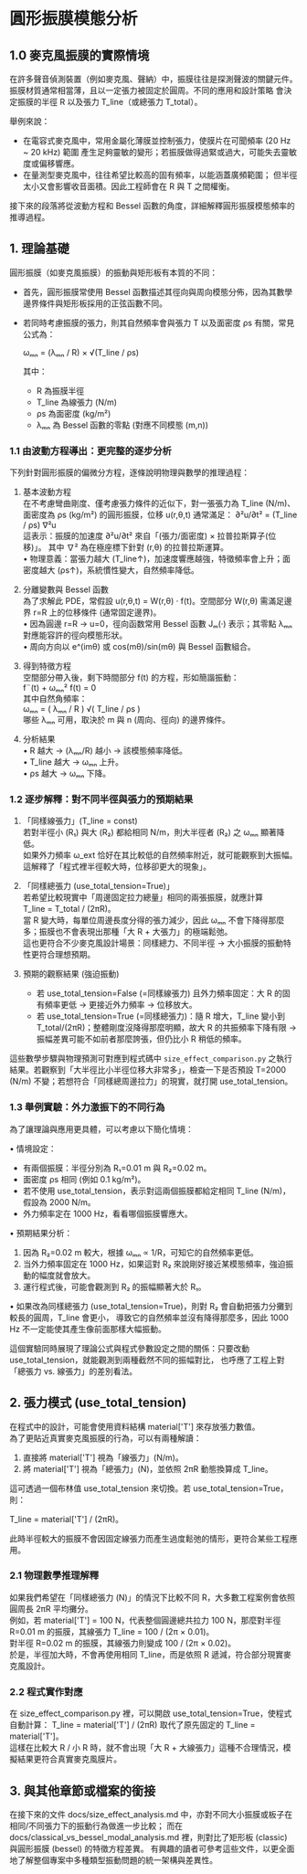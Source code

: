 # 圓形振膜模態分析

## 1.0 麥克風振膜的實際情境
在許多聲音偵測裝置（例如麥克風、聲納）中，振膜往往是探測聲波的關鍵元件。
振膜材質通常相當薄，且以一定張力被固定於圓周。不同的應用和設計策略
會決定振膜的半徑 R 以及張力 T_line（或總張力 T_total）。

舉例來說：
- 在電容式麥克風中，常用金屬化薄膜並控制張力，使膜片在可聞頻率 (20 Hz ~ 20 kHz) 範圍
  產生足夠靈敏的變形；若振膜做得過緊或過大，可能失去靈敏度或偏移響應。
- 在量測型麥克風中，往往希望比較高的固有頻率，以能涵蓋廣頻範圍；
  但半徑太小又會影響收音面積。因此工程師會在 R 與 T 之間權衡。

接下來的段落將從波動方程和 Bessel 函數的角度，詳細解釋圓形振膜模態頻率的推導過程。

## 1. 理論基礎

圓形振膜（如麥克風振膜）的振動與矩形板有本質的不同： 

- 首先，圓形振膜常使用 Bessel 函數描述其徑向與周向模態分佈，因為其數學邊界條件與矩形板採用的正弦函數不同。
- 若同時考慮振膜的張力，則其自然頻率會與張力 T 以及面密度 ρs 有關，常見公式為：
   
   ωₘₙ = (λₘₙ / R) × √(T_line / ρs)
   
   其中：
   - R 為振膜半徑
   - T_line 為線張力 (N/m)
   - ρs 為面密度 (kg/m²)
   - λₘₙ 為 Bessel 函數的零點 (對應不同模態 (m,n))

### 1.1 由波動方程導出：更完整的逐步分析

下列針對圓形振膜的偏微分方程，逐條說明物理與數學的推理過程：

1) 基本波動方程  
   在不考慮彎曲剛度、僅考慮張力條件的近似下，對一張張力為 T_line (N/m)、面密度為 ρs (kg/m²) 的圓形振膜，位移 u(r,θ,t) 通常滿足：
     ∂²u/∂t² = (T_line / ρs) ∇²u  
   這表示：振膜的加速度 ∂²u/∂t² 來自「(張力/面密度) × 拉普拉斯算子(位移)」。
   其中 ∇² 為在極座標下針對 (r,θ) 的拉普拉斯運算。  
   • 物理意義：當張力越大 (T_line↑)，加速度響應越強，特徵頻率會上升；面密度越大 (ρs↑)，系統慣性變大，自然頻率降低。

2) 分離變數與 Bessel 函數  
   為了求解此 PDE，常假設 u(r,θ,t) = W(r,θ) · f(t)。空間部分 W(r,θ) 需滿足邊界 r=R 上的位移條件 (通常固定邊界)。  
   • 因為圓邊 r=R → u=0，徑向函数常用 Bessel 函數 Jₘ(·) 表示；其零點 λₘₙ 對應能容許的徑向模態形狀。  
   • 周向方向以 e^(imθ) 或 cos(mθ)/sin(mθ) 與 Bessel 函數組合。  

3) 得到特徵方程  
   空間部分帶入後，剩下時間部分 f(t) 的方程，形如簡諧振動：  
     f¨(t) + ωₘₙ² f(t) = 0  
   其中自然角頻率：  
     ωₘₙ = ( λₘₙ / R ) √( T_line / ρs )  
   哪些 λₘₙ 可用，取決於 m 與 n (周向、徑向) 的邊界條件。  

4) 分析結果  
   • R 越大 → (λₘₙ/R) 越小 → 該模態頻率降低。  
   • T_line 越大 → ωₘₙ 上升。  
   • ρs 越大 → ωₘₙ 下降。  

### 1.2 逐步解釋：對不同半徑與張力的預期結果
1) 「同樣線張力」(T_line = const)  
   若對半徑小 (R₁) 與大 (R₂) 都給相同 N/m，則大半徑者 (R₂) 之 ωₘₙ 顯著降低。  
   如果外力頻率 ω_ext 恰好在其比較低的自然頻率附近，就可能觀察到大振幅。這解釋了「程式裡半徑較大時，位移卻更大的現象」。

2) 「同樣總張力 (use_total_tension=True)」  
   若希望比較現實中「周邊固定拉力總量」相同的兩張振膜，就應計算  
    T_line = T_total / (2πR)。  
   當 R 變大時，每單位周邊長度分得的張力減少，因此 ωₘₙ 不會下降得那麼多；振膜也不會表現出那種「大 R + 大張力」的極端鬆弛。  
   這也更符合不少麥克風設計場景：同樣總力、不同半徑 → 大小振膜的振動特性更符合理想預期。

3) 預期的觀察結果 (強迫振動)  
   - 若 use_total_tension=False (=同樣線張力) 且外力頻率固定：大 R 的固有頻率更低 → 更接近外力頻率 → 位移放大。  
   - 若 use_total_tension=True (=同樣總張力)：隨 R 增大，T_line 變小到 T_total/(2πR)；整體剛度沒降得那麼明顯，故大 R 的共振頻率下降有限 → 振幅差異可能不如前者那麼誇張，但仍比小 R 稍低的頻率。  

這些數學步驟與物理預測可對應到程式碼中 `size_effect_comparison.py` 之執行結果。若觀察到「大半徑比小半徑位移大非常多」，檢查一下是否預設 T=2000 (N/m) 不變；若想符合「同樣總周邊拉力」的現實，就打開 use_total_tension。

### 1.3 舉例實驗：外力激振下的不同行為
為了讓理論與應用更具體，可以考慮以下簡化情境：

• 情境設定：
  - 有兩個振膜：半徑分別為 R₁=0.01 m 與 R₂=0.02 m。
  - 面密度 ρs 相同 (例如 0.1 kg/m²)。
  - 若不使用 use_total_tension，表示對這兩個振膜都給定相同 T_line (N/m)，假設為 2000 N/m。
  - 外力頻率定在 1000 Hz，看看哪個振膜響應大。

• 預期結果分析：
  1) 因為 R₂=0.02 m 較大，根據 ωₘₙ ∝ 1/R，可知它的自然頻率更低。
  2) 当外力頻率固定在 1000 Hz，如果這對 R₂ 來說剛好接近某模態頻率，強迫振動的幅度就會放大。
  3) 運行程式後，可能會觀測到 R₂ 的振幅顯著大於 R₁。

• 如果改為同樣總張力 (use_total_tension=True)，則對 R₂ 會自動把張力分攤到較長的圓周，T_line 會更小，
  導致它的自然頻率並沒有降得那麼多，因此 1000 Hz 不一定能使其產生像前面那樣大幅振動。

這個實驗同時展現了理論公式與程式參數設定之間的關係：只要改動 use_total_tension，就能觀測到兩種截然不同的振幅對比，
也呼應了工程上對「總張力 vs. 線張力」的差別看法。

## 2. 張力模式 (use_total_tension)
在程式中的設計，可能會使用資料結構 material['T'] 來存放張力數值。  
為了更貼近真實麥克風振膜的行為，可以有兩種解讀：
1) 直接將 material['T'] 視為「線張力」(N/m)。  
2) 將 material['T'] 視為「總張力」(N)，並依照 2πR 動態換算成 T_line。  

這可透過一個布林值 use_total_tension 來切換。若 use_total_tension=True，則：

T_line = material['T'] / (2πR)。  

此時半徑較大的振膜不會因固定線張力而產生過度鬆弛的情形，更符合某些工程應用。 

### 2.1 物理數學推理解釋
如果我們希望在「同樣總張力 (N)」的情況下比較不同 R，大多數工程案例會依照圓周長 2πR 平均攤分。  
例如，若 material['T'] = 100 N，代表整個圓邊總共拉力 100 N，那麼對半徑 R=0.01 m 的振膜，其線張力 T_line = 100 / (2π × 0.01)。  
對半徑 R=0.02 m 的振膜，其線張力則變成 100 / (2π × 0.02)。  
於是，半徑加大時，不會再使用相同 T_line，而是依照 R 遞減，符合部分現實麥克風設計。

### 2.2 程式實作對應
在 size_effect_comparison.py 裡，可以開啟 use_total_tension=True，使程式自動計算：
  T_line = material['T'] / (2πR)
取代了原先固定的 T_line = material['T']。  
這樣在比較大 R / 小 R 時，就不會出現「大 R + 大線張力」這種不合理情況，模擬結果更符合真實麥克風膜片。 

## 3. 與其他章節或檔案的銜接
在接下來的文件 docs/size_effect_analysis.md 中，亦對不同大小振膜或板子在相同/不同張力下的振動行為做進一步比較；
而在 docs/classical_vs_bessel_modal_analysis.md 裡，則對比了矩形板 (classic) 與圓形振膜 (bessel) 的特徵方程差異。
有興趣的讀者可參考這些文件，以更全面地了解整個專案中多種類型振動問題的統一架構與差異性。 